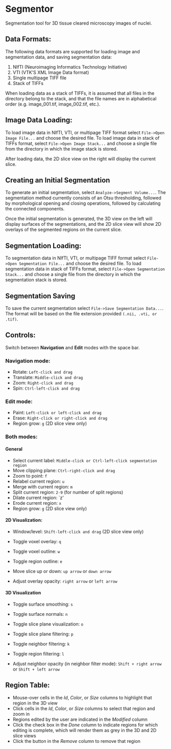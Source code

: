 # Segmentor
Segmentation tool for 3D tissue cleared microscopy images of nuclei.

## Data Formats:

The following data formats are supported for loading image and segmentation data, and saving segmentation data:

1. NIfTI (Neuroimaging Informatics Technology Initiative)
2. VTI (VTK'S XML Image Data format)
3. Single multipage TIFF file
4. Stack of TIFFs

When loading data as a stack of TIFFs, it is assumed that all files in the directory belong to the stack, and that the file names are in alphabetical order (e.g. image_001.tif, image_002.tif, etc.).

## Image Data Loading:

To load image data in NIfTI, VTI, or multipage TIFF format select `File->Open Image File...` and choose the desired file.
To load image data in stack of TIFFs format, select `File->Open Image Stack...` and choose a single file from the directory in which the image stack is stored.

After loading data, the 2D slice view on the right will display the current slice.

## Creating an Initial Segmentation

To generate an initial segmentation, select `Analyze->Segment Volume...`. The segmentation method currently consists of an Otsu thresholding, followed by morphological opening and closing operations, followed by calculating the connected components.

Once the initial segmentation is generated, the 3D view on the left will display surfaces of the segmentations, and the 2D slice view will show 2D overlays of the segmented regions on the current slice.

## Segmentation Loading:

To segmentation data in NIfTI, VTI, or multipage TIFF format select `File->Open Segmentation File...` and choose the desired file.
To load segmentation data in stack of TIFFs format, select `File->Open Segmentation Stack...` and choose a single file from the directory in which the segmentation stack is stored.

## Segmentation Saving

To save the current segmentation select `File->Save Segmentation Data...`. The format will be based on the file extension  provided `(.nii, .vti, or .tif)`. 

## Controls:

Switch between **Navigation** and **Edit** modes with the space bar.

### Navigation mode:

* Rotate: `Left-click and drag`
* Translate: `Middle-click and drag`
* Zoom: `Right-click and drag`
* Spin: `Ctrl-left-click and drag`

### Edit mode:

* Paint: `Left-click or left-click and drag`
* Erase: `Right-click or right-click and drag`
* Region grow: `g` (2D slice view only)

### Both modes:

#### General 

* Select current label: `Middle-click or Ctrl-left-click segmentation region`
* Move clipping plane: `Ctrl-right-click and drag`
* Zoom to point: `f`
* Relabel current region: `u`
* Merge with current region: `m`
* Split current region: `2-9` (for number of split regions)
* Dilate current region: `z'
* Erode current region: `x`
* Region grow: `g` (2D slice view only)

#### 2D Visualization:

* Window/level: `Shift-left-click and drag` (2D slice view only)

* Toggle voxel overlay: `q`
* Toggle voxel outline: `w`
* Toggle region outline: `e`

* Move slice up or down: `up arrow` or `down arrow`

* Adjust overlay opacity: `right arrow` or `left arrow`

#### 3D Visualization

* Toggle surface smoothing: `s`
* Toggle surface normals: `n`
* Toggle slice plane visualization: `o`

* Toggle slice plane filtering: `p`
* Toggle neighbor filtering: `k`
* Toggle region filtering: `l`

* Adjust neighbor opacity (in neighbor filter mode): `Shift + right arrow` or `Shift + left arrow`

## Region Table:

* Mouse-over cells in the *Id*, *Color*, or *Size* columns to highlight that region in the 3D view
* Click cells in the *Id*, *Color*, or *Size* columns to select that region and zoom in
* Regions edited by the user are indicated in the *Modified* column
* Click the check box in the *Done* column to indicate regions for which editing is complete, which will render them as grey in the 3D and 2D slice views
* Click the button in the *Remove* column to remove that region
